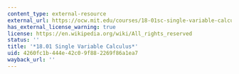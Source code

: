 ```yaml
---
content_type: external-resource
external_url: https://ocw.mit.edu/courses/18-01sc-single-variable-calculus-fall-2010/
has_external_license_warning: true
license: https://en.wikipedia.org/wiki/All_rights_reserved
status: ''
title: '*18.01 Single Variable Calculus*'
uid: 4260fc1b-444e-42c0-9f88-2269f86a1ea7
wayback_url: ''
---
```

